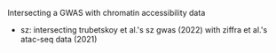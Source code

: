 Intersecting a GWAS with chromatin accessibility data
   - sz: intersecting trubetskoy et al.'s sz gwas (2022) with ziffra et al.'s atac-seq data (2021)
